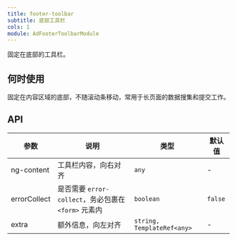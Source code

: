 ```yaml
---
title: footer-toolbar
subtitle: 底部工具栏
cols: 1
module: AdFooterToolbarModule
---
```


固定在底部的工具栏。

## 何时使用

固定在内容区域的底部，不随滚动条移动，常用于长页面的数据搜集和提交工作。

## API

参数 | 说明 | 类型 | 默认值
----|------|-----|------
ng-content | 工具栏内容，向右对齐 | `any` | -
errorCollect | 是否需要 `error-collect`，务必包裹在 `<form>` 元素内 | `boolean` | `false`
extra | 额外信息，向左对齐 | `string, TemplateRef<any>` | -
